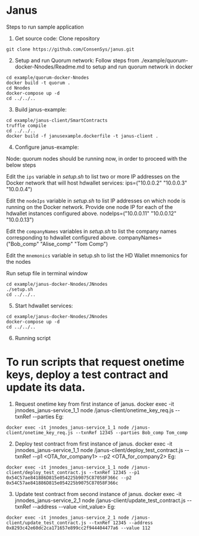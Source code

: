 # Janus

Steps to run sample application

1. Get source code:
Clone repository 
```
git clone https://github.com/ConsenSys/janus.git
```

2. Setup and run Quorum network:
Follow steps from ./example/quorum-docker-Nnodes/Readme.md to setup and run quorum network in docker

```
cd example/quorum-docker-Nnodes
docker build -t quorum .
cd Nnodes
docker-compose up -d
cd ../../..
```

3. Build janus-example:

```
cd example/janus-client/SmartContracts
truffle compile
cd ../../..
docker build -f janusexample.dockerfile -t janus-client .
```

4. Configure janus-example:

Node: quorum nodes should be running now, in order to proceed with the below steps

Edit the `ips` variable in *setup.sh* to list two or more IP addresses on the Docker network that will host hdwallet services:
ips=("10.0.0.2" "10.0.0.3" "10.0.0.4")

Edit the `nodeIps` variable in *setup.sh* to list IP addresses on which node is running on the Docker network. Provide one node IP for each of the hdwallet instances configured above.
nodeIps=("10.0.0.11" "10.0.0.12" "10.0.0.13")

Edit the `companyNames` variables in *setup.sh* to list the company names corresponding to hdwallet configured above.
companyNames=("Bob_comp" "Alise_comp" "Tom Comp")

Edit the `mnemonics` variable in setup.sh to list the HD Wallet mnemonics for the nodes 

Run setup file in terminal window
```
cd example/janus-docker-Nnodes/JNnodes
./setup.sh
cd ../../..
```

5. Start hdwallet services:

```
cd example/janus-docker-Nnodes/JNnodes
docker-compose up -d
cd ../../..
```

6. Running script

# To run scripts that request onetime keys, deploy a test contract and update its data.

1. Request onetime key from first instance of janus.
docker exec -it jnnodes_janus-service_1_1 node /janus-client/onetime_key_req.js --txnRef <txnRef> --parties <companyName1> <companyName2>
Eg:

```
docker exec -it jnnodes_janus-service_1_1 node /janus-client/onetime_key_req.js --txnRef 12345 --parties Bob_comp Tom_comp
```

2. Deploy test contract from first instance of janus.
docker exec -it jnnodes_janus-service_1_1 node /janus-client/deploy_test_contract.js --txnRef <txnRef> --p1 <OTA_for_company1> --p2 <OTA_for_company2>
Eg:

```
docker exec -it jnnodes_janus-service_1_1 node /janus-client/deploy_test_contract.js --txnRef 12345 --p1 0x54C57ae841886D815e054225b9075C87058F366c --p2 0x54C57ae841886D815e054225b9075C87058F366c
```

3. Update test contract from second instance of janus.
docker exec -it jnnodes_janus-service_2_1 node /janus-client/update_test_contract.js --txnRef <txnRef> --address <contractAddress> --value <int_value>
Eg:

```
docker exec -it jnnodes_janus-service_2_1 node /janus-client/update_test_contract.js --txnRef 12345 --address 0x8293c42e60dc2ca171657e899cc2f944404477a6 --value 112
```
<!-- node onetime_key_req.js --txnRef 12345 --parties Bob_comp Tom_comp
node deploy_test_contract.js --txnRef 12345 --p1 0x54C57ae841886D815e054225b9075C87058F366c --p2 0x54C57ae841886D815e054225b9075C87058F366c
node update_test_contract.js --txnRef 12345 --address 0x8293c42e60dc2ca171657e899cc2f944404477a6 --value 8 -->
